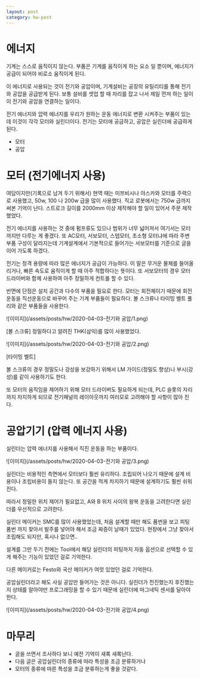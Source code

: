 ```yaml
---
layout: post
category: hw-post
---
```


# 에너지

기계는 스스로 움직이지 않는다. 부품은 기계를 움직이게 하는 요소 일 뿐이며, 에너지가 공급이 되어야 비로소 움직이게 된다.

이 에너지로 사용되는 것이 전기와 공압이며, 기계설비는 공장의 유틸리티를 통해 전기와 공압을 공급받게 된다. 보통 설비를 셋업 할 때 자리를 잡고 나서 제일 먼저 하는 일이 이 전기와 공압을 연결하는 일이다.

전기 에너지와 압력 에너지를 우리가 원하는 운동 에너지로 변환 시켜주는 부품이 있는데 이것이 각각 모터와 실린더이다. 전기는 모터에 공급하고, 공압은 실린더에 공급하게 된다.

- 모터
- 공압

# 모터 (전기에너지 사용)

여담이지만(기록으로 남겨 두기 위해서) 현역 때는 미쯔비시나 야스카와 모터를 주력으로 사용했고, 50w, 100 나 200w 급을 많이 사용했다. 직교 로봇에서는 750w 급까지 써본 기억이 난다. 스트로크 길이를 2000mm 이상 제작해야 할 일이 있어서 주문 제작 했었다.

전기 에너지를 사용하는 것 중에 펌프류도 있으나 범위가 너무 넓어져서 여기서는 모터까지만 다루는 게 좋겠다. 또 AC모터, 서보모터, 스텝모터, 초소형 모터냐에 따라 주변 부품 구성이 달라지는데 기계설계에서 기본적으로 들어가는 서보모터를 기준으로 글을 이어 가도록 하겠다.

전기는 정격 용량에 따라 많은 에너지가 공급이 가능하다. 이 말은 무거운 물체를 들어올리거나, 빠른 속도로 움직이게 할 때 아주 적합하다는 뜻이다. 또 서보모터의 경우 모터 드라이버와 함께 사용하여 아주 정밀하게 컨트롤 할 수 있다.

반면에 단점은 설치 공간과 다수의 부품을 필요로 한다. 모터는 회전체이기 때문에 회전운동을 직선운동으로 바꾸어 주는 기계 부품들이 필요하다. 볼 스크류나 타이밍 벨트 풀리와 같은 부품들을 사용한다.

![이미지](/assets/posts/hw/2020-04-03-전기와 공압/1.png)

[볼 스크류]
정밀하다고 알려진 THK(삼익)를 많이 사용했었다.

![이미지](/assets/posts/hw/2020-04-03-전기와 공압/2.png)

[타이밍 벨트]

볼 스크류의 경우 정밀도나 강성을 보강하기 위해서 LM 가이드(정밀도 향상)나 부시(강성)를 같이 사용하기도 한다.

또 모터의 움직임을 제어하기 위해 모터 드라이버도 필요하게 되는데, PLC 슬롯의 자리까지 차지하게 되므로 전기패널의 레이아웃까지 여러모로 고려해야 할 사항이 많아 진다.

# 공압기기 (압력 에너지 사용)

실린더는 압력 에너지를 사용해서 직진 운동을 하는 부품이다.

![이미지](/assets/posts/hw/2020-04-03-전기와 공압/3.png)

실린더는 비용적인 측면에서 모터보다 훨씬 유리하다. 조립되어 나오기 때문에 설계 비용이나 조립비용이 들지 않는다. 또 공간을 적게 차지하기 때문에 설계하기도 훨씬 쉬워진다.

따라서 정밀한 위치 제어가 필요없고, A와 B 위치 사이의 왕복 운동을 고려한다면 실린더를 우선적으로 고려한다.

실린더 메이커는 SMC를 많이 사용했었는데, 처음 설계할 때만 해도 품번을 보고 피팅 품번 까지 찾아서 발주를 넣어야 해서 조금 짜증이 날때가 있었다. 현장에서 그냥 찾아서 조립해도 되지만, 혹시나 없으면..

설계를 그만 두기 전에는 Tool에서 해당 실린더의 피팅까지 자동 옵션으로 선택할 수 있게 해주는 기능이 있었던 걸로 기억한다.

다른 메이커로는 Festo와 국산 메이커가 여럿 있었던 걸로 기억한다.

공압실린더라고 해도 사실 공압만 들어가는 것은 아니다. 실린더가 전진했는지 후진했는지 상태를 알아야만 프로그래밍을 할 수 있기 때문에 실린더에 마그네틱 센서를 달아야 한다.

![이미지](/assets/posts/hw/2020-04-03-전기와 공압/4.png)

# 마무리

- 글을 쓰면서 조사하다 보니 예전 기억이 새록 새록난다.
- 다음 글은 공압실린더의 종류에 따라 특성을 조금 분류하거나
- 모터의 종류에 따른 특성을 조금 분류하는게 좋을 것같다.
